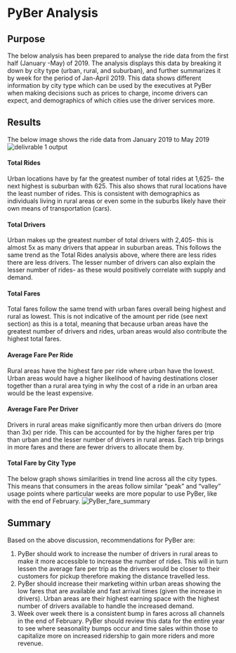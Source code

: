 # PyBer Analysis

## Purpose
The below analysis has been prepared to analyse the ride data from the first half (January -May) of 2019. The analysis displays this data by breaking it down by city type (urban, rural, and suburban), and further summarizes it by week for the period of Jan-April 2019. This data shows different information by city type which can be used by the executives at PyBer when making decisions such as prices to charge, income drivers can expect, and demographics of which cities use the driver services more.
## Results
The below image shows the ride data from January 2019 to May 2019
![delivrable 1 output](https://user-images.githubusercontent.com/85718354/126905042-0a4b2a7c-7e53-44ce-97b2-a7c02494f9dd.JPG)
#### Total Rides
Urban locations have by far the greatest number of total rides at 1,625- the next highest is suburban with 625. This also shows that rural locations have the least number of rides. This is consistent with demographics as individuals living in rural areas or even some in the suburbs likely have their own means of transportation (cars).
 #### Total Drivers
Urban makes up the greatest number of total drivers with 2,405- this is almost 5x as many drivers that appear in suburban areas. This follows the same trend as the Total Rides analysis above, where there are less rides there are less drivers. The lesser number of drivers can also explain the lesser number of rides- as these would positively correlate with supply and demand.
 #### Total Fares
Total fares follow the same trend with urban fares overall being highest and rural as lowest. This is not indicative of the amount per ride (see next section) as this is a total, meaning that because urban areas have the greatest number of drivers and rides, urban areas would also contribute the highest total fares.
 #### Average Fare Per Ride
Rural areas have the highest fare per ride where urban have the lowest. Urban areas would have a higher likelihood of having destinations closer together than a rural area tying in why the cost of a ride in an urban area would be the least expensive.
 #### Average Fare Per Driver
Drivers in rural areas make significantly more then urban drivers do (more than 3x) per ride. This can be accounted for by the higher fares per trip than urban and the lesser number of drivers in rural areas. Each trip brings in more fares and there are fewer drivers to allocate them by.
 #### Total Fare by City Type
The below graph shows similarities in trend line across all the city types. This means that consumers in the areas follow similar “peak” and “valley” usage points where particular weeks are more popular to use PyBer, like with the end of February.
 ![PyBer_fare_summary](https://user-images.githubusercontent.com/85718354/126905553-ecbbc33c-106d-4889-b38d-c1bfa1618d52.png)

 ## Summary
Based on the above discussion, recommendations for PyBer are:
 1. PyBer should work to increase the number of drivers in rural areas to make it more accessible to increase the number of rides. This will in turn lessen the average fare per trip as the drivers would be closer to their customers for pickup therefore making the distance travelled less.
 2. PyBer should increase their marketing within urban areas showing the low fares that are available and fast arrival times (given the increase in drivers). Urban areas are their highest earning space with the highest number of drivers available to handle the increased demand.
 3. Week over week there is a consistent bump in fares across all channels in the end of February. PyBer should review this data for the entire year to see where seasonality bumps occur and time sales within those to capitalize more on increased ridership to gain more riders and more revenue.
